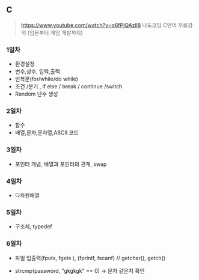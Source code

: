 ## C

> https://www.youtube.com/watch?v=q6fPjQAzll8 나도코딩 C언어 무료강의 (입문부터 게임 개발까지)

### 1일차

* 환경설정
* 변수,상수, 입력,출력
* 반복문(for/while/do while)
* 조건 /분기 , if else / break / continue /switch
* Random 난수 생성

### 2일차

* 함수
* 배열,문자,문자열,ASCII 코드

### 3일차

* 포인터 개념, 배열과 포인터의 관계, swap

### 4일차

* 다차원배열

### 5일차

* 구조체, typedef

### 6일차

* 파일 입출력(fputs, fgets ), (fprintf, fscanf) // getchar(), getch()  

* strcmp(password, "gkgkgk" == 0) -> 문자 같은지 확인
